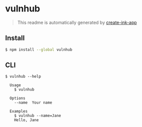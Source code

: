 # vulnhub

> This readme is automatically generated by [create-ink-app](https://github.com/vadimdemedes/create-ink-app)


## Install

```bash
$ npm install --global vulnhub
```


## CLI

```
$ vulnhub --help

  Usage
    $ vulnhub

  Options
    --name  Your name

  Examples
    $ vulnhub --name=Jane
    Hello, Jane
```
